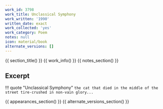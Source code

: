 ```yaml
---
work_id: 3798
work_title: Unclassical Symphony
work_written: '1990'
written_date: exact
work_collected: 'yes'
work_category: Poem
notes: null
icon: material/book
alternate_versions: []
---
```


{{ section_title() }}
{{ work_info() }}
{{ notes_section() }}
## Excerpt
!!! quote "Unclassical Symphony"
    ```
    the cat that died
    in the middle of the street
    tire-crushed in non-vain
    glory...
    ```

{{ appearances_section() }}
{{ alternate_versions_section() }}